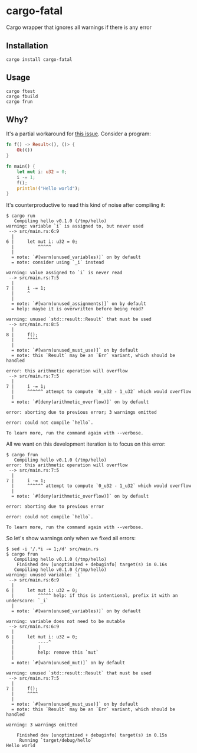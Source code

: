 # cargo-fatal
Cargo wrapper that ignores all warnings if there is any error

## Installation
```
cargo install cargo-fatal
```

## Usage
```
cargo ftest
cargo fbuild
cargo frun
```

## Why?
It's a partial workaround for [this issue](https://github.com/rust-lang/rust/issues/27189). Consider a program:
```rust
fn f() -> Result<(), ()> {
    Ok(())
}

fn main() {
    let mut i: u32 = 0;
    i -= 1;
    f();
    println!("Hello world");
}
```

It's counterproductive to read this kind of noise after compiling it:
```
$ cargo run
   Compiling hello v0.1.0 (/tmp/hello)
warning: variable `i` is assigned to, but never used
 --> src/main.rs:6:9
  |
6 |     let mut i: u32 = 0;
  |         ^^^^^
  |
  = note: `#[warn(unused_variables)]` on by default
  = note: consider using `_i` instead

warning: value assigned to `i` is never read
 --> src/main.rs:7:5
  |
7 |     i -= 1;
  |     ^
  |
  = note: `#[warn(unused_assignments)]` on by default
  = help: maybe it is overwritten before being read?

warning: unused `std::result::Result` that must be used
 --> src/main.rs:8:5
  |
8 |     f();
  |     ^^^^
  |
  = note: `#[warn(unused_must_use)]` on by default
  = note: this `Result` may be an `Err` variant, which should be handled

error: this arithmetic operation will overflow
 --> src/main.rs:7:5
  |
7 |     i -= 1;
  |     ^^^^^^ attempt to compute `0_u32 - 1_u32` which would overflow
  |
  = note: `#[deny(arithmetic_overflow)]` on by default

error: aborting due to previous error; 3 warnings emitted

error: could not compile `hello`.

To learn more, run the command again with --verbose.
```

All we want on this development iteration is to focus on this error:
```
$ cargo frun
   Compiling hello v0.1.0 (/tmp/hello)
error: this arithmetic operation will overflow
 --> src/main.rs:7:5
  |
7 |     i -= 1;
  |     ^^^^^^ attempt to compute `0_u32 - 1_u32` which would overflow
  |
  = note: `#[deny(arithmetic_overflow)]` on by default

error: aborting due to previous error

error: could not compile `hello`.

To learn more, run the command again with --verbose.
```

So let's show warnings only when we fixed all errors:
```
$ sed -i '/.*i -= 1;/d' src/main.rs
$ cargo frun
   Compiling hello v0.1.0 (/tmp/hello)
    Finished dev [unoptimized + debuginfo] target(s) in 0.16s
   Compiling hello v0.1.0 (/tmp/hello)
warning: unused variable: `i`
 --> src/main.rs:6:9
  |
6 |     let mut i: u32 = 0;
  |         ^^^^^ help: if this is intentional, prefix it with an underscore: `_i`
  |
  = note: `#[warn(unused_variables)]` on by default

warning: variable does not need to be mutable
 --> src/main.rs:6:9
  |
6 |     let mut i: u32 = 0;
  |         ----^
  |         |
  |         help: remove this `mut`
  |
  = note: `#[warn(unused_mut)]` on by default

warning: unused `std::result::Result` that must be used
 --> src/main.rs:7:5
  |
7 |     f();
  |     ^^^^
  |
  = note: `#[warn(unused_must_use)]` on by default
  = note: this `Result` may be an `Err` variant, which should be handled

warning: 3 warnings emitted

    Finished dev [unoptimized + debuginfo] target(s) in 0.15s
     Running `target/debug/hello`
Hello world
```
